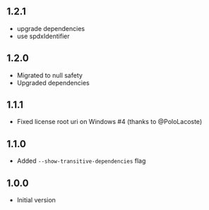 ## 1.2.1

- upgrade dependencies
- use spdxIdentifier

## 1.2.0

- Migrated to null safety
- Upgraded dependencies

## 1.1.1

- Fixed license root uri on Windows #4 (thanks to @PoloLacoste)

## 1.1.0

- Added `--show-transitive-dependencies` flag

## 1.0.0

- Initial version
